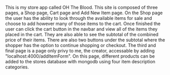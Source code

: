 This is my store app called OH The Blood. This site is composed of three pages, a Shop page, Cart page and Add New Item page. On the Shop page the user has the ability to look through the available items for sale and choose to add however many of those items to the cart. Once finished the user can click the cart button in the navbar and view all of the items they placed in the cart. They are also able to see the subtotal of the combined price of their items. There are also two buttons under the subtotal where the shopper has the option to continue shopping or checkout. The third and final page is a page only privy to me, the creator, accessable by adding "localhost:4000/addItemForm". On this page, different products can be added to the stores database with mongodb using four item description categories.